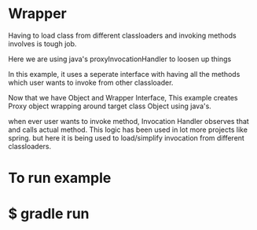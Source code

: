 
# Wrapper

Having to load class from different classloaders and invoking methods involves is tough job.

Here we are using java's proxyInvocationHandler to loosen up things

In this example, it uses a seperate interface with having all the methods which user wants to invoke from other classloader.

Now that we have Object and Wrapper Interface, This example creates Proxy object wrapping around target class Object using java's.

when ever user wants to invoke method, Invocation Handler observes that and calls actual method. This logic has been used in lot more projects like spring. but here it is being used to load/simplify invocation from different classloaders.


# To run example 

# $ gradle run

